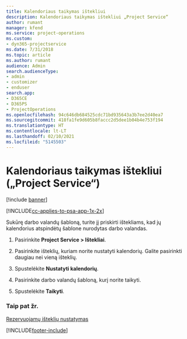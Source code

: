 ```yaml
---
title: Kalendoriaus taikymas ištekliui
description: Kalendoriaus taikymas ištekliui „Project Service“
author: rumant
manager: kfend
ms.service: project-operations
ms.custom:
- dyn365-projectservice
ms.date: 7/31/2018
ms.topic: article
ms.author: rumant
audience: Admin
search.audienceType:
- admin
- customizer
- enduser
search.app:
- D365CE
- D365PS
- ProjectOperations
ms.openlocfilehash: 94c646db684525cdc71bd935643a3b7ee2d40ea7
ms.sourcegitcommit: 418fa1fe9d605b8faccc2d5dee1b04b4e753f194
ms.translationtype: HT
ms.contentlocale: lt-LT
ms.lasthandoff: 02/10/2021
ms.locfileid: "5145503"
---
```

# <a name="apply-a-calendar-to-a-resource-project-service"></a>Kalendoriaus taikymas ištekliui („Project Service“)

[!include [banner](../includes/psa-now-project-operations.md)]

[!INCLUDE[cc-applies-to-psa-app-1x-2x](../includes/cc-applies-to-psa-app-1x-2x.md)]

Sukūrę darbo valandų šabloną, turite jį priskirti ištekliams, kad jų kalendorius atspindėtų šablone nurodytas darbo valandas.  
  
1.  Pasirinkite **Project Service > Ištekliai**.  
  
2.  Pasirinkite išteklių, kuriam norite nustatyti kalendorių. Galite pasirinkti daugiau nei vieną išteklių.  
  
3.  Spustelėkite **Nustatyti kalendorių**.  
  
4.  Pasirinkite darbo valandų šabloną, kurį norite taikyti.  
  
5.  Spustelėkite **Taikyti**.  
  
### <a name="see-also"></a>Taip pat žr.  
 [Rezervuojamų išteklių nustatymas](../psa/set-up-resources.md)


[!INCLUDE[footer-include](../includes/footer-banner.md)]